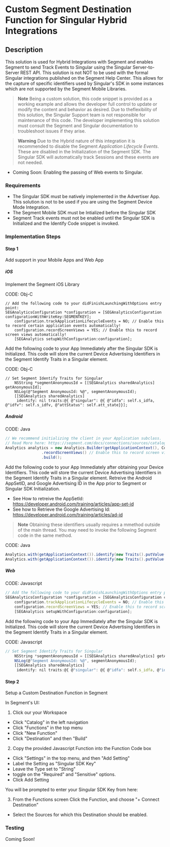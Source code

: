 # Custom Segment Destination Function for Singular Hybrid Integrations
## Description
This solution is used for Hybrid Integrations with Segment and enables Segment to send Track Events to Singular using the Singular Server-to-Server REST API. This solution is not NOT to be used with the formal Singular integrations published on the Segment Help Center. This allows for the capture of specific identifiers used by Singular's SDK in some instances which are not supported by the Segment Mobile Libraries. 

> **Note**
> Being a custom solution, this code snippet is provided as a working example and allows the developer full control to update or modify the content and behavior as desired. Due to theflexibility of this solution, the Singular Support team is not responsible for maintenance of this code. The developer implementing this solution must consult the Segment and Singular documentation to troubleshoot issues if they arise.

> **Warning**
> Due to the Hybrid nature of this integration it is recommended to disable the Segment *Application Lifecycle Events*. These are disabled in the Initialization of the Segment SDK. The Singular SDK will automatically track Sessions and these events are not needed.

- Coming Soon: Enabling the passing of Web events to Singular.

### Requirements
- The Singular SDK must be natively implemented in the Advertiser App. This solution is not to be used if you are using the Segment Device Mode Integration.
- The Segment Mobile SDK must be Intialized before the Singular SDK
- Segment Track events must not be enabled until the Singular SDK is Initialized and the Identify Code snippet is invoked.


### Implementation Steps
#### Step 1
Add support in your Mobile Apps and Web App

##### iOS
Implement the Segment iOS Library

CODE: Obj-C
```Obj-C
// Add the following code to your didFinishLaunchingWithOptions entry point:
SEGAnalyticsConfiguration *configuration = [SEGAnalyticsConfiguration configurationWithWriteKey:SEGMENTKEY];
    configuration.trackApplicationLifecycleEvents = NO; // Enable this to record certain application events automatically!
    configuration.recordScreenViews = YES; // Enable this to record screen views automatically!
    [SEGAnalytics setupWithConfiguration:configuration];
```
    
Add the following code to your App Immediately after the Singular SDK is Initialized. This code will store the current Device Advertising Identifiers in the Segment Identify Traits in a Singular element.

CODE: Obj-C
```Obj-C
// Set Segment Identify Traits for Singular
    NSString *segmentAnonymousId = [[SEGAnalytics sharedAnalytics] getAnonymousId];
    NSLog(@"Segment AnonymousId: %@", segmentAnonymousId);
    [[SEGAnalytics sharedAnalytics]
     identify: nil traits:@{ @"singular": @{ @"idfa": self.s_idfa, @"idfv": self.s_idfv, @"attStatus": self.att_state}}];
```

##### Android
CODE: Java
```Java
// We recommend initializing the client in your Application subclass.
// Read More here: https://segment.com/docs/connections/sources/catalog/libraries/mobile/android/#step-2-initialize-the-client
Analytics analytics = new Analytics.Builder(getApplicationContext(), Constants.SEGMENTKEY)
                .recordScreenViews() // Enable this to record screen views automatically!
                .build();
```
    
Add the following code to your App Immediately after obtaining your Device Identifiers. This code will store the current Device Advertising Identifiers in the Segment Identify Traits in a Singular element. Retreive the Android AppSetID, and Google Advertising ID in the App prior to Segment or Singular SDK Initialization. 
- See How to retreive the AppSetId: https://developer.android.com/training/articles/app-set-id
- See how to Retrieve the Google Advertising Id: https://developer.android.com/training/articles/ad-id
> **Note** 
> Obtaining these identifiers usually requires a mmethod outside of the main thread. You may need to invoke the following Segment code in the same method.

CODE: Java
```Java
Analytics.with(getApplicationContext()).identify(new Traits().putValue("singularGAID",GAID));
Analytics.with(getApplicationContext()).identify(new Traits().putValue("singularASID",ASID));
```

##### Web
CODE: Javascript
```Javascript
// Add the following code to your didFinishLaunchingWithOptions entry point:
SEGAnalyticsConfiguration *configuration = [SEGAnalyticsConfiguration configurationWithWriteKey:SEGMENTKEY];
    configuration.trackApplicationLifecycleEvents = NO; // Enable this to record certain application events automatically!
    configuration.recordScreenViews = YES; // Enable this to record screen views automatically!
    [SEGAnalytics setupWithConfiguration:configuration];
```
    
Add the following code to your App Immediately after the Singular SDK is Initialized. This code will store the current Device Advertising Identifiers in the Segment Identify Traits in a Singular element.

CODE: Javascript
```Javascript
// Set Segment Identify Traits for Singular
    NSString *segmentAnonymousId = [[SEGAnalytics sharedAnalytics] getAnonymousId];
    NSLog(@"Segment AnonymousId: %@", segmentAnonymousId);
    [[SEGAnalytics sharedAnalytics]
     identify: nil traits:@{ @"singular": @{ @"idfa": self.s_idfa, @"idfv": self.s_idfv, @"attStatus": self.att_state}}];
```

#### Step 2
Setup a Custom Destination Function in Segment

In Segment's UI:
1. Click our your Workspace
- Click "Catalog" in the left navigation
- Click "Functions" in the top menu
- Click "New Function"
- Click "Destination" and then "Build"
2. Copy the provided Javascript Function into the Function Code box
- Click "Settings" in the top menu, and then "Add Setting"
- Label the Setting as "Singular SDK Key"
- Leave the Type set to "String"
- toggle on the "Required" and "Sensitive" options.
- Click Add Setting

You will be prompted to enter your Singular SDK Key from here:

3. From the Functions screen Click the Function, and choose "+ Connect Destination"
- Select the Sources for which this Destination should be enabled.

### Testing
Coming Soon!
